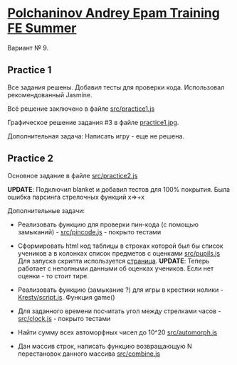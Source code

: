 # [Polchaninov Andrey Epam Training FE Summer](https://github.com/Hundd/FE_Summer_Epam) 

Вариант № 9.

## Practice 1

Все задания решены.
Добавил тесты для проверки кода. Использовал рекомендованный Jasmine.

Всё решение заключено в файле 
[src/practice1.js](https://github.com/Hundd/FE_Summer_Epam/blob/master/src/practice1.js)

Графическое решение задания #3 в файле 
[practice1.jpg](https://github.com/Hundd/FE_Summer_Epam/blob/master/practice1.jpg).

Дополнительная задача: Написать игру - еще не решена.

## Practice 2

Основное задание в файле 
[src/practice2.js](https://github.com/Hundd/FE_Summer_Epam/blob/master/src/practice2.js)

__UPDATE__: Подключил blanket и добавил тестов для 100% покрытия. Была ошибка парсинга стрелочных функций x=>+x

Дополнительные задачи:

* Реализовать функцию для проверки пин-кода (с помощью замыканий) - 
[src/pincode.js](https://github.com/Hundd/FE_Summer_Epam/blob/master/src/pincode.js) - покрыто тестами

* Сформировать html код таблицы в строках которой был бы список учеников  а в колонках список предметов с оценками 
[src/pupils.js](https://github.com/Hundd/FE_Summer_Epam/blob/master/src/pupils.js) 
Для запуска скрипта используется [страница](https://github.com/Hundd/FE_Summer_Epam/blob/master/pupils.html). 
__UPDATE__: Теперь работает с неполными данными об оценках учеников. Если нет оценки - то стоит тире.

* Реализовать функцию (замыкание ?) для игры в крестики нолики - 
[Kresty/script.js](https://github.com/Hundd/FE_Summer_Epam/blob/master/Kresty/script.js). Функция game()

* Для заданного времени посчитать угол между стрелками часов - [src/clock.js](https://github.com/Hundd/FE_Summer_Epam/blob/master/src/clock.js) - покрыто тестами

* Найти сумму всех автоморфных чисел до 10^20 [src/automorph.js](https://github.com/Hundd/FE_Summer_Epam/blob/master/src/automorph.js)

* Дан массив строк, написать функцию возвращающую  N перестановок данного  массива
[src/combine.js](https://github.com/Hundd/FE_Summer_Epam/blob/master/src/combine.js)
